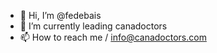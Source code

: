 - 👋 Hi, I’m @fedebais
- 🌱 I’m currently leading canadoctors 
- 📫 How to reach me / info@canadoctors.com

<!---
fedebais/fedebais is a ✨ special ✨ repository because its `README.md` (this file) appears on your GitHub profile.
You can click the Preview link to take a look at your changes.
--->
